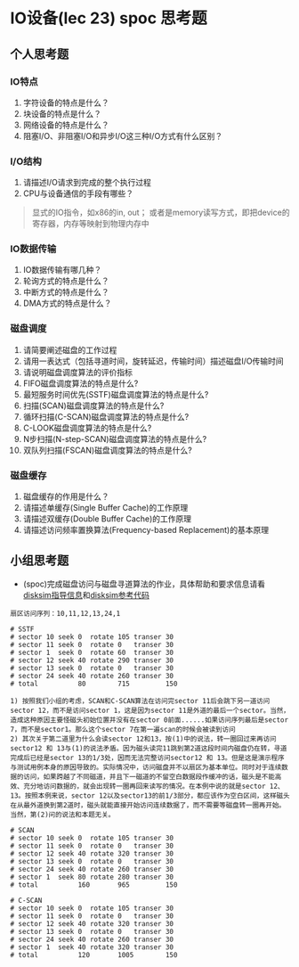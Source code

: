 # IO设备(lec 23) spoc 思考题

## 个人思考题
### IO特点 
 1. 字符设备的特点是什么？
 1. 块设备的特点是什么？
 1. 网络设备的特点是什么？
 1. 阻塞I/O、非阻塞I/O和异步I/O这三种I/O方式有什么区别？

### I/O结构
 1. 请描述I/O请求到完成的整个执行过程
 1. CPU与设备通信的手段有哪些？

> 显式的IO指令，如x86的in, out； 或者是memory读写方式，即把device的寄存器，内存等映射到物理内存中 

### IO数据传输
 1. IO数据传输有哪几种？
 1. 轮询方式的特点是什么？
 1. 中断方式的特点是什么？
 1. DMA方式的特点是什么？

### 磁盘调度
 1. 请简要阐述磁盘的工作过程
 1. 请用一表达式（包括寻道时间，旋转延迟，传输时间）描述磁盘I/O传输时间
 1. 请说明磁盘调度算法的评价指标
 1. FIFO磁盘调度算法的特点是什么?
 1. 最短服务时间优先(SSTF)磁盘调度算法的特点是什么?
 1. 扫描(SCAN)磁盘调度算法的特点是什么?
 1. 循环扫描(C-SCAN)磁盘调度算法的特点是什么?
 1. C-LOOK磁盘调度算法的特点是什么?
 1. N步扫描(N-step-SCAN)磁盘调度算法的特点是什么?
 1. 双队列扫描(FSCAN)磁盘调度算法的特点是什么?

### 磁盘缓存
 1. 磁盘缓存的作用是什么？
 1. 请描述单缓存(Single Buffer Cache)的工作原理
 1. 请描述双缓存(Double Buffer Cache)的工作原理
 1. 请描述访问频率置换算法(Frequency-based Replacement)的基本原理

## 小组思考题
 - (spoc)完成磁盘访问与磁盘寻道算法的作业，具体帮助和要求信息请看[disksim指导信息](https://github.com/chyyuu/ucore_lab/blob/master/related_info/lab8/disksim-homework.md)和[disksim参考代码](https://github.com/chyyuu/ucore_lab/blob/master/related_info/lab8/disksim-homework.py)

```
扇区访问序列：10,11,12,13,24,1

# SSTF
# sector 10 seek 0  rotate 105 transer 30
# sector 11 seek 0  rotate 0   transer 30
# sector 1  seek 0  rotate 60  transer 30
# sector 12 seek 40 rotate 290 transer 30
# sector 13 seek 0  rotate 0   transer 30
# sector 24 seek 40 rotate 260 transer 30
# total          80        715         150

1) 按照我们小组的考虑，SCAN和C-SCAN算法在访问完sector 11后会跳下另一道访问sector 12，而不是访问sector 1，这是因为sector 11是外道的最后一个sector。当然，造成这种原因主要怪磁头初始位置并没有在sector 0前面......如果访问序列最后是sector 7，而不是sector1。那么这个sector 7在第一遍scan的时候会被读到访问
2) 其次关于第二道里为什么会读sector 12和13，按(1)中的说法，转一圈回过来再访问sector12 和 13与(1)的说法矛盾。因为磁头读完11跳到第2道这段时间内磁盘仍在转，寻道完成后已经是sector 13的1/3处，因而无法完整访问sector12 和 13。但是这是演示程序与测试用例本身的原因导致的。实际情况中，访问磁盘并不以扇区为基本单位。同时对于连续数据的访问，如果跨越了不同磁道，并且下一磁道的不留空白数据段作缓冲的话，磁头是不能高效、充分地访问数据的，就会出现转一圈再回来读写的情况。在本例中说的就是sector 12、13。按照本例来说，sector 12以及sector13的前1/3部分，都应该作为空白区间，这样磁头在从最外道换到第2道时，磁头就能直接开始访问连续数据了，而不需要等磁盘转一圈再开始。
当然，第(2)问的说法和本题无关。

# SCAN
# sector 10 seek 0  rotate 105 transer 30
# sector 11 seek 0  rotate 0   transer 30
# sector 12 seek 40 rotate 320 transer 30
# sector 13 seek 0  rotate 0   transer 30
# sector 24 seek 40 rotate 260 transer 30
# sector 1  seek 80 rotate 280 transer 30
# total          160       965         150

# C-SCAN
# sector 10 seek 0  rotate 105 transer 30
# sector 11 seek 0  rotate 0   transer 30
# sector 12 seek 40 rotate 320 transer 30
# sector 13 seek 0  rotate 0   transer 30
# sector 24 seek 40 rotate 260 transer 30
# sector 1  seek 40 rotate 320 transer 30
# total          120       1005        150
```